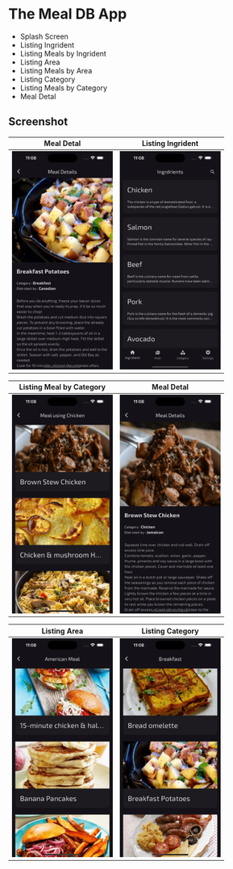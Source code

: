 # The Meal DB App

- Splash Screen
- Listing Ingrident
- Listing Meals by Ingrident
- Listing Area
- Listing Meals by Area
- Listing Category
- Listing Meals by Category
- Meal Detal 


## Screenshot

| Meal Detal  | Listing Ingrident |
|--------------|--------------|
| <img src="./screenshots/screenshot1.png" alt="Image 1" width="200"/> | <img src="./screenshots/screenshot2.png" alt="Image 2" width="200"/> |

| Listing Meal by Category | Meal Detal  |
|--------------|--------------|
| <img src="./screenshots/screenshot3.png" alt="Image 3" width="200"/> | <img src="./screenshots/screenshot4.png" alt="Image 4" width="200"/> |


| Listing Area | Listing Category |
|--------------|--------------|
| <img src="./screenshots/screenshot5.png" alt="Image 5" width="200"/> | <img src="./screenshots/screenshot6.png" alt="Image 6" width="200"/> |